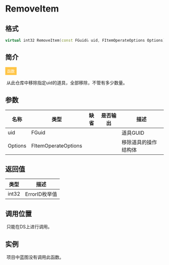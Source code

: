 # RemoveItem

## 格式

```C++
virtual int32 RemoveItem(const FGuid& uid, FItemOperateOptions Options);
```

## 简介

<span style="padding: 4px 6px; font-size: 12px; display: inline-block; color: #FFFFFF; background: #FFC547;">函数</span>

​	从此仓库中移除指定uid的道具，全部移除，不管有多少数量。

## 参数

| 名称    | 类型                | 缺省 | 是否输出 | 描述                 |
| ------- | ------------------- | ---- | -------- | -------------------- |
| uid     | FGuid               |      |          | 道具GUID             |
| Options | FItemOperateOptions |      |          | 移除道具的操作结构体 |

## 返回值

| 类型  | 描述          |
| ----- | ------------- |
| int32 | ErrorID枚举值 |

## 调用位置

​	只能在DS上进行调用。

## 实例

​	项目中蓝图没有调用此函数。
